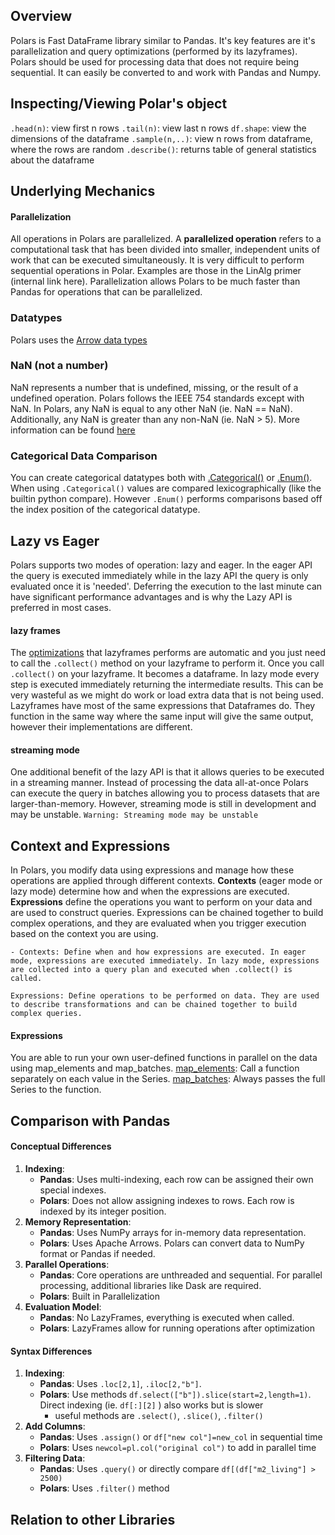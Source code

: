 
## Overview
Polars is Fast DataFrame library similar to Pandas. 
It's key features are it's parallelization and query optimizations (performed by its lazyframes). Polars should be used for processing data that does not require being sequential.  It can easily be converted to and work with Pandas and Numpy.

## Inspecting/Viewing Polar's object

 `.head(n)`: view first n rows
 `.tail(n)`: view last n rows
  `df.shape`: view the dimensions of the dataframe
 `.sample(n,..)`:  view n rows from dataframe, where the rows are random
 `.describe()`: returns table of general statistics about the dataframe


## Underlying Mechanics
#### Parallelization
All operations in Polars are parallelized. A **parallelized operation** refers to a computational task that has been divided into smaller, independent units of work that can be executed simultaneously. It is very difficult to perform sequential operations in Polar. Examples are those in the LinAlg primer (internal link here). Parallelization allows Polars to be much faster than Pandas for operations that can be parallelized.
### Datatypes
Polars uses the [Arrow data types](https://docs.pola.rs/user-guide/concepts/data-types/overview/)
### NaN (not a number)
NaN represents a number that is undefined, missing, or the result of a undefined operation. Polars follows the IEEE 754 standards except with NaN. In Polars, any NaN is equal to any other NaN (ie. NaN == NaN). Additionally, any NaN is greater than any non-NaN (ie. NaN > 5). More information can be found [here](https://docs.pola.rs/user-guide/expressions/missing-data/)
### Categorical Data Comparison
You can create categorical datatypes both with [.Categorical()](https://docs.pola.rs/api/python/stable/reference/api/polars.datatypes.Categorical.html) or [.Enum()](https://docs.pola.rs/api/python/stable/reference/api/polars.datatypes.Enum.html). When using `.Categorical()` values are compared lexicographically (like the builtin python compare). However `.Enum()` performs comparisons based off the index position of the categorical datatype. 



## Lazy vs Eager
Polars supports two modes of operation: lazy and eager. In the eager API the query is executed immediately while in the lazy API the query is only evaluated once it is 'needed'. Deferring the execution to the last minute can have significant performance advantages and is why the Lazy API is preferred in most cases. 

#### lazy frames
The [optimizations](https://docs.pola.rs/user-guide/lazy/optimizations/) that lazyframes performs are automatic and you just need to call the `.collect()` method on your lazyframe to perform it. Once you call `.collect()` on your lazyframe. It becomes a dataframe. In lazy mode every step is executed immediately returning the intermediate results. This can be very wasteful as we might do work or load extra data that is not being used. Lazyframes have most of the same expressions that Dataframes do. They function in the same way where the same input will give the same output, however their implementations are different. 
#### streaming mode
One additional benefit of the lazy API is that it allows queries to be executed in a streaming manner. Instead of processing the data all-at-once Polars can execute the query in batches allowing you to process datasets that are larger-than-memory. However, streaming mode is still in development and may be unstable.
`Warning: Streaming mode may be unstable`
## Context and Expressions
In Polars, you modify data using expressions and manage how these operations are applied through different contexts. **Contexts** (eager mode or lazy mode) determine how and when the expressions are executed. **Expressions** define the operations you want to perform on your data and are used to construct queries. Expressions can be chained together to build complex operations, and they are evaluated when you trigger execution based on the context you are using.
```
- Contexts: Define when and how expressions are executed. In eager mode, expressions are executed immediately. In lazy mode, expressions are collected into a query plan and executed when .collect() is called.
```

```
Expressions: Define operations to be performed on data. They are used to describe transformations and can be chained together to build complex queries.
```

#### Expressions
You are able to run your own user-defined functions in parallel on the data using map_elements and map_batches. [map_elements](https://docs.pola.rs/py-polars/html/reference/expressions/api/polars.Expr.map_elements.html): Call a function separately on each value in the Series. [map_batches](https://docs.pola.rs/py-polars/html/reference/expressions/api/polars.Expr.map_batches.html): Always passes the full Series to the function.


## Comparison with Pandas
#### **Conceptual Differences**

1. **Indexing**:
    - **Pandas**: Uses multi-indexing, each row can be assigned their own special indexes.  
    - **Polars**: Does not allow assigning indexes to rows. Each row is indexed by its integer position.  
2. **Memory Representation**:
    - **Pandas**: Uses NumPy arrays for in-memory data representation.
    - **Polars**: Uses Apache Arrows. Polars can convert data to NumPy format or Pandas if needed.
3. **Parallel Operations**:
    - **Pandas**: Core operations are unthreaded and sequential. For parallel processing, additional libraries like Dask are required.
    - **Polars**: Built in Parallelization
4. **Evaluation Model**:
    - **Pandas**: No LazyFrames, everything is executed when called.
    - **Polars**: LazyFrames allow for running operations after optimization

#### **Syntax Differences**

1. **Indexing**:
    - **Pandas**: Uses `.loc[2,1]`, `.iloc[2,"b"]`.
    - **Polars**:  Use methods `df.select(["b"]).slice(start=2,length=1)`. Direct indexing  (ie. `df[:][2]` ) also works but is slower
	    - useful methods are `.select()`, `.slice()`, `.filter()`
2. **Add Columns**:
    - **Pandas**: Uses `.assign()` or `df["new col"]=new_col` in sequential time
    - **Polars**: Uses `newcol=pl.col("original col")` to add in parallel time
3. **Filtering Data**:
    - **Pandas**: Uses `.query()` or directly compare `df[(df["m2_living"] > 2500)`
    - **Polars**: Uses `.filter()` method 
## Relation to other Libraries